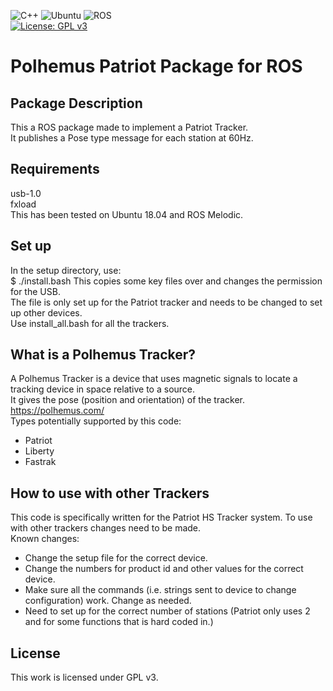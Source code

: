 ![C++](https://img.shields.io/badge/c++-%2300599C.svg?style=for-the-badge&logo=c%2B%2B&logoColor=white)
![Ubuntu](https://img.shields.io/badge/Ubuntu-E95420?style=for-the-badge&logo=ubuntu&logoColor=white)
![ROS](https://img.shields.io/badge/ros-%230A0FF9.svg?style=for-the-badge&logo=ros&logoColor=white)  
[![License: GPL v3](https://img.shields.io/badge/License-GPL%20v3-blue.svg)](https://www.gnu.org/licenses/gpl-3.0)

# Polhemus Patriot Package for ROS  

## Package Description  
This a ROS package made to implement a Patriot Tracker.  
It publishes a Pose type message for each station at 60Hz.  

## Requirements  
usb-1.0  
fxload  
This has been tested on Ubuntu 18.04 and ROS Melodic.

## Set up  
In the setup directory, use:  
$ ./install.bash
This copies some key files over and changes the permission for the USB.  
The file is only set up for the Patriot tracker and needs to be changed to set up other devices.  
Use install_all.bash for all the trackers.  

## What is a Polhemus Tracker?  
A Polhemus Tracker is a device that uses magnetic signals to locate a tracking device in space relative to a source.  
It gives the pose (position and orientation) of the tracker. https://polhemus.com/  
Types potentially supported by this code:  
* Patriot
* Liberty
* Fastrak

## How to use with other Trackers  
This code is specifically written for the Patriot HS Tracker system. To use with other trackers changes need to be made.  
Known changes:  
* Change the setup file for the correct device.  
* Change the numbers for product id and other values for the correct device.  
* Make sure all the commands (i.e. strings sent to device to change configuration) work.  Change as needed.  
* Need to set up for the correct number of stations (Patriot only uses 2 and for some functions that is hard coded in.)  

## License  
This work is licensed under GPL v3.  
